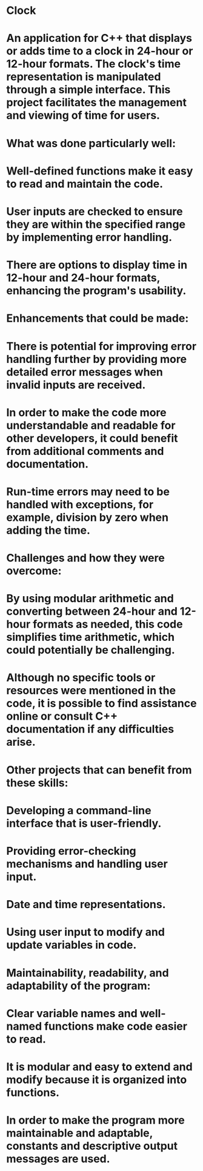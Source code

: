 # Clock

# An application for C++ that displays or adds time to a clock in 24-hour or 12-hour formats. The clock's time representation is manipulated through a simple interface. This project facilitates the management and viewing of time for users.

# What was done particularly well:

# Well-defined functions make it easy to read and maintain the code.

# User inputs are checked to ensure they are within the specified range by implementing error handling.

# There are options to display time in 12-hour and 24-hour formats, enhancing the program's usability.

# Enhancements that could be made:

# There is potential for improving error handling further by providing more detailed error messages when invalid inputs are received.

#  In order to make the code more understandable and readable for other developers, it could benefit from additional comments and documentation.

# Run-time errors may need to be handled with exceptions, for example, division by zero when adding the time.

# Challenges and how they were overcome:

# By using modular arithmetic and converting between 24-hour and 12-hour formats as needed, this code simplifies time arithmetic, which could potentially be challenging.

# Although no specific tools or resources were mentioned in the code, it is possible to find assistance online or consult C++ documentation if any difficulties arise.

# Other projects that can benefit from these skills:

# Developing a command-line interface that is user-friendly.

# Providing error-checking mechanisms and handling user input.

# Date and time representations.

# Using user input to modify and update variables in code.

# Maintainability, readability, and adaptability of the program:

# Clear variable names and well-named functions make code easier to read.

# It is modular and easy to extend and modify because it is organized into functions.

# In order to make the program more maintainable and adaptable, constants and descriptive output messages are used.
